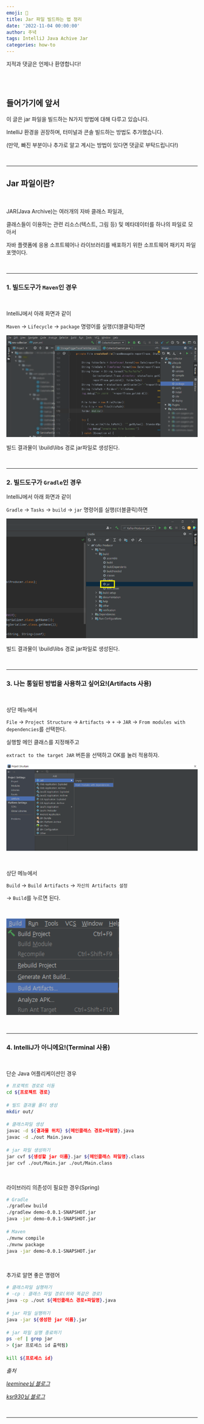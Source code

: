 ```yaml
---
emoji: 🔮
title: Jar 파일 빌드하는 법 정리
date: '2022-11-04 00:00:00'
author: 주녁
tags: IntelliJ Java Achive Jar 
categories: how-to
---
```


지적과 댓글은 언제나 환영합니다!

<br/><br/>

## 들어가기에 앞서

이 글은 jar 파일을 빌드하는 N가지 방법에 대해 다루고 있습니다.

IntelliJ 환경을 권장하며, 터미널과 콘솔 빌드하는 방법도 추가했습니다.

(만약, 빠진 부분이나 추가로 알고 계시는 방법이 있다면 댓글로 부탁드립니다!)

<br>

---

## Jar 파일이란?

<br>

JAR(Java Archive)는 여러개의 자바 클래스 파일과,

클래스들이 이용하는 관련 리소스(텍스트, 그림 등) 및 메타데이터를 하나의 파일로 모아서 

자바 플랫폼에 응용 소프트웨어나 라이브러리를 배포하기 위한 소프트웨어 패키지 파일 포맷이다.

<br>

---

### **1. 빌드도구가 `Maven`인 경우**

<br>

IntelliJ에서 아래 화면과 같이 

`Maven` → `Lifecycle` → `package` 명령어를 실행(더블클릭)하면 

![메이븐 빌드 화면](maven.png)

빌드 결과물이 \build\libs 경로 jar파일로 생성된다.

<br>

---

### **2. 빌드도구가 `Gradle`인 경우**

IntelliJ에서 아래 화면과 같이 

`Gradle` → `Tasks` → `build` → `jar` 명령어를 실행(더블클릭)하면 

![메이븐 빌드 화면](gradle.png)

빌드 결과물이 \build\libs 경로 jar파일로 생성된다.

<br>

---

### **3. 나는 통일된 방법을 사용하고 싶어요!(Artifacts 사용)**

<br>

상단 메뉴에서

`File` → `Project Structure` → `Artifacts` → `+` → `JAR` → `From modules with dependencies`를 선택한다.

실행할 메인 클래스를 지정해주고

`extract to the target JAR` 버튼을 선택하고 OK를 눌러 적용하자.

![아티팩트 빌드 화면](artifacts.png)

<br>

상단 메뉴에서

`Build` → `Build Artifacts` → `자신의 Artifacts 설정`

→ `Build`를 누르면 된다.

<br>

![아티팩트 빌드 화면2](artifacts2.png)

<br>

---

### **4. IntelliJ가 아니에요!(Terminal 사용)**

<br>

단순 Java 어플리케이션인 경우

```bash
# 프로젝트 경로로 이동
cd ${프로젝트 경로}

# 빌드 결과물 폴더 생성
mkdir out/

# 클래스파일 생성
javac -d ${결과물 위치} ${메인클래스 경로+파일명}.java
javac -d ./out Main.java

# jar 파일 생성하기
jar cvf ${생성할 jar 이름}.jar ${메인클래스 파일명}.class
jar cvf ./out/Main.jar ./out/Main.class

```

<br>

라이브러리 의존성이 필요한 경우(Spring)

```bash
# Gradle
./gradlew build
./gradlew demo-0.0.1-SNAPSHOT.jar
java -jar demo-0.0.1-SNAPSHOT.jar

# Maven
./mvnw compile
./mvnw package
java -jar demo-0.0.1-SNAPSHOT.jar
```

<br>

추가로 알면 좋은 명령어

```bash
# 클래스파일 실행하기 
# -cp : 클래스 파일 경로(위와 똑같은 경로)
java -cp ./out ${메인클래스 경로+파일명}.java

# jar 파일 실행하기
java -jar ${생성한 jar 이름}.jar

# jar 파일 실행 종료하기
ps -ef | grep jar
> (jar 프로세스 id 출력됨)

kill ${프로세스 id}

```


_출처_

_[leeminee님 블로그](https://mynameisleeminee.tistory.com/6)_

_[ksr930님 블로그](https://ksr930.tistory.com/204)_


<br/>

---

```toc

```
